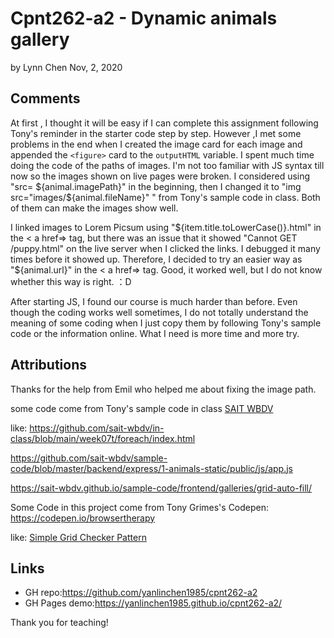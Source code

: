 # Cpnt262-a2 - Dynamic animals gallery

by  Lynn Chen     Nov, 2, 2020



## Comments

At first , I thought it will be easy if I can complete this assignment following Tony's reminder in the starter code step by step. However ,I met some problems in the end when I created the image card for each image and appended the `<figure>` card to the `outputHTML` variable. I spent much time doing the code of the paths of images.  I'm not too familiar with JS syntax till now so the images shown on live pages were broken. I considered using "src= ${animal.imagePath}" in the beginning, then I changed it to "img src="images/${animal.fileName}" " from Tony's sample code in class. Both of them can make the images show well.

 I linked images to Lorem Picsum using "${item.title.toLowerCase()}.html" in the < a href=> tag, but there was an issue that it showed "Cannot GET /puppy.html" on the live server when I clicked the links. I debugged it many times before it showed up. Therefore, I decided to try an easier way as "${animal.url}" in the < a href=> tag. Good, it worked well, but I do not know whether this way is right. ：D

After starting JS, I found our course is much harder than before. Even though the coding works well sometimes, I do not totally understand the meaning of some coding when I just copy them by following Tony's sample code or the information online. What I need is more time and more try.



## Attributions

Thanks for the help from Emil who helped me about fixing the image path.



some code come from Tony's sample code in class  [SAIT WBDV](https://sait-wbdv.github.io/) 

like: https://github.com/sait-wbdv/in-class/blob/main/week07t/foreach/index.html

https://github.com/sait-wbdv/sample-code/blob/master/backend/express/1-animals-static/public/js/app.js

https://sait-wbdv.github.io/sample-code/frontend/galleries/grid-auto-fill/

Some Code in this project come from Tony Grimes's Codepen: https://codepen.io/browsertherapy 

like: [Simple Grid Checker Pattern](https://codepen.io/browsertherapy/pen/ExKJobK)



## Links

- GH repo:https://github.com/yanlinchen1985/cpnt262-a2
- GH Pages demo:https://yanlinchen1985.github.io/cpnt262-a2/

Thank you for teaching!
